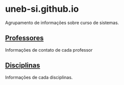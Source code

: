 # uneb-si.github.io

Agrupamento de informações sobre curso de sistemas.

## [Professores](/teachers.html)
Informações de contato de cada professor

## [Disciplinas](/courses.html)
Informações de cada disciplinas.
